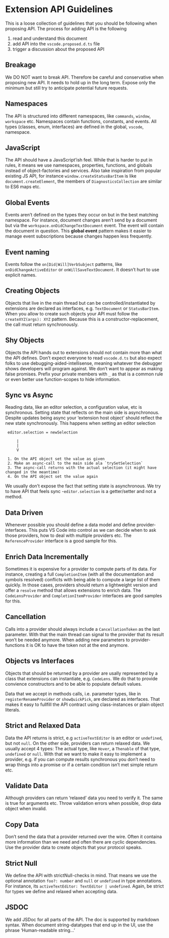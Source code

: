 Extension API Guidelines
=

This is a loose collection of guidelines that you should be following when proposing API. The process for adding API is the following

1. read and understand this document
2. add API into the `vscode.proposed.d.ts` file
3. trigger a discussion about the proposed API

Breakage
-
We DO NOT want to break API. Therefore be careful and conservative when proposing new API. It needs to hold up in the long term. Expose only the minimum but still try to anticipate potential future requests. 

Namespaces
-
The API is structured into different namespaces, like `commands`, `window`, `workspace` etc. Namespaces contain functions, constants, and events. All types (classes, enum, interfaces) are defined in the global, `vscode`, namespace.

JavaScript
-
The API should have a JavaScript’ish feel. While that is harder to put in rules, it means we use namespaces, properties, functions, and globals instead of object-factories and services. Also take inspiration from popular existing JS API, for instance `window.createStatusBarItem` is like `document.createElement`, the members of `DiagnosticsCollection` are similar to ES6 maps etc. 

Global Events
-
Events aren’t defined on the types they occur on but in the best matching namespace. For instance, document changes aren’t send by a document but via the `workspace.onDidChangeTextDocument` event. The event will contain the document in question. This **global event** pattern makes it easier to manage event subscriptions because changes happen less frequently. 

Event naming
-
Events follow the `on[Did|Will]VerbSubject` patterns, like `onDidChangeActiveEditor` or `onWillSaveTextDocument`. It doesn’t hurt to use explicit names.  

Creating Objects
-
Objects that live in the main thread but can be controlled/instantiated by extensions are declared as interfaces, e.g. `TextDocument` or `StatusBarItem`. When you allow to create such objects your API must follow the `createXYZ(args): XYZ` pattern. Because this is a constructor-replacement, the call must return synchronously. 

Shy Objects
-
Objects the API hands out to extensions should not contain more than what the API defines. Don’t expect everyone to read `vscode.d.ts` but also expect folks to use debugging-aided-intellisense, meaning whatever the debugger shows developers will program against. We don’t want to appear as making false promises. Prefix your private members with `_` as that is a common rule or even better use function-scopes to hide information.

Sync vs Async
-
Reading data, like an editor selection, a configuration value, etc is synchronous. Setting state that reflects on the main side is asynchronous. Despite updates being async your ‘extension host object’ should reflect the new state synchronously. This happens when setting an editor selection

```
 editor.selection = newSelection
 
     |
     |
     V
     
 1. On the API object set the value as given
 2. Make an async-call to the main side ala `trySetSelection`
 3. The async-call returns with the actual selection (it might have changed in the meantime)
 4. On the API object set the value again
```

We usually don’t expose the fact that setting state is asynchronous. We try to have API that feels sync -`editor.selection` is a getter/setter and not a method. 


Data Driven
-
Whenever possible you should define a data model and define provider-interfaces. This puts VS Code into control as we can decide when to ask those providers, how to deal with multiple providers etc. The `ReferenceProvider` interface is a good sample for this.

Enrich Data Incrementally
-
Sometimes it is expensive for a provider to compute parts of its data. For instance, creating a full `CompletionItem` (with all the documentation and symbols resolved) conflicts with being able to compute a large list of them quickly. In those cases, providers should return a lightweight version and offer a `resolve` method that allows extensions to enrich data. The `CodeLensProvider` and `CompletionItemProvider` interfaces are good samples for this.

Cancellation
-
Calls into a provider should always include a `CancellationToken` as the last parameter. With that the main thread can signal to the provider that its result won’t be needed anymore. When adding new parameters to provider-functions it is OK to have the token not at the end anymore. 

Objects vs Interfaces
-
Objects that should be returned by a provider are usally represented by a class that extensions can instantiate, e.g. `CodeLens`. We do that to provide convience constructors and to be able to populate default values. 

Data that we accept in methods calls, i.e. parameter types, like in `registerRenameProvider` or `showQuickPick`, are declared as interfaces. That makes it easy to fullfill the API contract using class-instances or plain object literals.


Strict and Relaxed Data
-
Data the API returns is strict, e.g `activeTextEditor` is an editor or `undefined`, but not `null`. On the other side, providers can return relaxed data. We usually accept 4 types: The actual type, like `Hover`, a `Thenable` of that type, `undefined` or `null`. With that we want to make it easy to implement a provider, e.g. if you can compute results synchronous you don’t need to wrap things into a promise or if a certain condition isn’t met simple return etc. 

Validate Data
-
Although providers can return ‘relaxed’ data you need to verify it. The same is true for arguments etc. Throw validation errors when possible, drop data object when invalid. 

Copy Data
-
Don’t send the data that a provider returned over the wire. Often it containa more information than we need and often there are cyclic dependencies. Use the provider data to create objects that your protocol speaks.


Strict Null
-
We define the API with strictNull-checks in mind. That means we use the optional annotation `foo?: number` and `null` or `undefined` in type annotations. For instance, its `activeTextEditor: TextEditor | undefined`. Again, be strict for types we define and relaxed when accepting data.

JSDOC
-
We add JSDoc for all parts of the API. The doc is supported by markdown syntax. When document string-datatypes that end up in the UI, use the phrase ‘Human-readable string…’